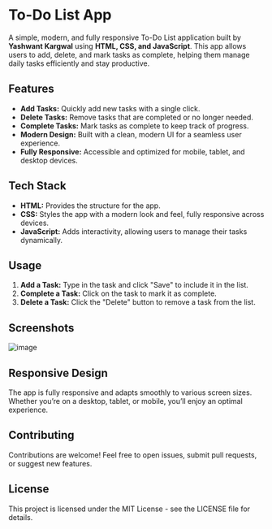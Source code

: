 # To-Do List App

A simple, modern, and fully responsive To-Do List application built by **Yashwant Kargwal** using **HTML, CSS, and JavaScript**. This app allows users to add, delete, and mark tasks as complete, helping them manage daily tasks efficiently and stay productive.

## Features

- **Add Tasks:** Quickly add new tasks with a single click.
- **Delete Tasks:** Remove tasks that are completed or no longer needed.
- **Complete Tasks:** Mark tasks as complete to keep track of progress.
- **Modern Design:** Built with a clean, modern UI for a seamless user experience.
- **Fully Responsive:** Accessible and optimized for mobile, tablet, and desktop devices.

## Tech Stack

- **HTML:** Provides the structure for the app.
- **CSS:** Styles the app with a modern look and feel, fully responsive across devices.
- **JavaScript:** Adds interactivity, allowing users to manage their tasks dynamically.

## Usage

1. **Add a Task:** Type in the task and click "Save" to include it in the list.
2. **Complete a Task:** Click on the task to mark it as complete.
3. **Delete a Task:** Click the "Delete" button to remove a task from the list.

## Screenshots

![image](https://github.com/user-attachments/assets/bd991ca5-ce40-43c1-a2e6-22cfffa05b6f)


## Responsive Design

The app is fully responsive and adapts smoothly to various screen sizes. Whether you’re on a desktop, tablet, or mobile, you’ll enjoy an optimal experience.

## Contributing

Contributions are welcome! Feel free to open issues, submit pull requests, or suggest new features.

## License

This project is licensed under the MIT License - see the LICENSE file for details.
